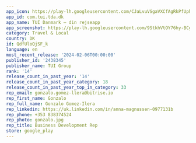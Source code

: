 ```yaml
---
app_icon: https://play-lh.googleusercontent.com/CJaLvuVSgaVXCfAgRkPfUphWVXpgJy-ODrSWnbQ1iAxStTpAWwrV83E1cfiNwyBnRoc
app_id: com.tui.tda.dk
app_name: TUI Danmark – din rejseapp
app_screenshot: https://play-lh.googleusercontent.com/9StkhVtOY76hy-BCgI3l6IsZ2Se3XXxxgzKwWtKB1aDjNEE862nLZkUKM6Xq4TF9RXy9
category: Travel & Local
country: DK
id: QdfUloQjSF_k
language: en
most_recent_release: '2024-02-06T00:00:00'
publisher_id: '2438345'
publisher_name: TUI Group
rank: '14'
release_count_in_past_year: '14'
release_count_in_past_year_category: 18
release_count_in_past_year_top_in_category: 33
rep_email: gonzalo.gomez-llera@bitrise.io
rep_first_name: Gonzalo
rep_full_name: Gonzalo Gomez-Ilera
rep_linkedin: https://uk.linkedin.com/in/anna-magnussen-0977131b
rep_phone: +353 838374524
rep_photo: gonzalo.jpg
rep_title: Business Development Rep
store: google_play
---
```

